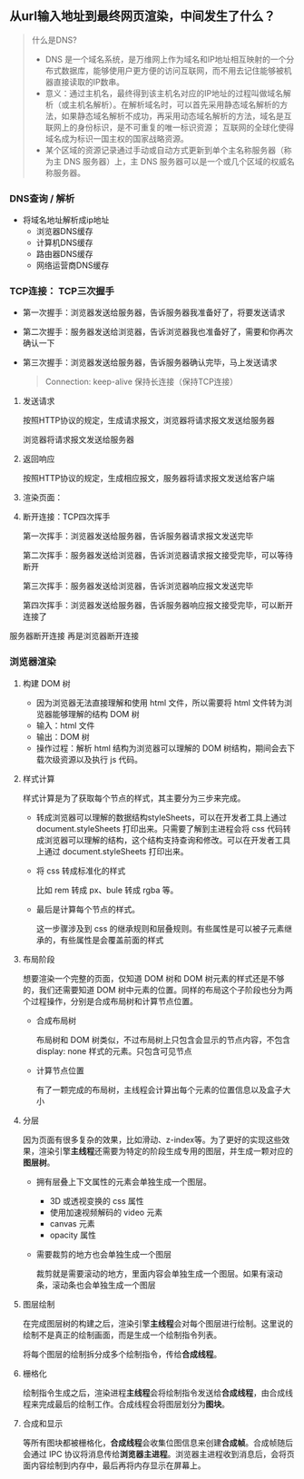 ##  从url输入地址到最终网页渲染，中间发生了什么？

> 什么是DNS?
>
> - DNS 是一个域名系统，是万维网上作为域名和IP地址相互映射的一个分布式数据库，能够使用户更方便的访问互联网，而不用去记住能够被机器直接读取的IP数串。
> - 意义：通过主机名，最终得到该主机名对应的IP地址的过程叫做域名解析（或主机名解析）。在解析域名时，可以首先采用静态域名解析的方法，如果静态域名解析不成功，再采用动态域名解析的方法，域名是互联网上的身份标识，是不可重复的唯一标识资源； 互联网的全球化使得域名成为标识一国主权的国家战略资源。
> - 某个区域的资源记录通过手动或自动方式更新到单个主名称服务器（称为主 DNS 服务器）上，主 DNS 服务器可以是一个或几个区域的权威名称服务器。

### DNS查询 / 解析

- 将域名地址解析成ip地址
  - 浏览器DNS缓存
  - 计算机DNS缓存
  - 路由器DNS缓存
  - 网络运营商DNS缓存

### TCP连接： TCP三次握手

- 第一次握手：浏览器发送给服务器，告诉服务器我准备好了，将要发送请求


- 第二次握手：服务器发送给浏览器，告诉浏览器我也准备好了，需要和你再次确认一下 


- 第三次握手：浏览器发送给服务器，告诉服务器确认完毕，马上发送请求 

  > Connection: keep-alive 保持长连接（保持TCP连接）

1. 发送请求

   按照HTTP协议的规定，生成请求报文，浏览器将请求报文发送给服务器

   浏览器将请求报文发送给服务器

2. 返回响应

   按照HTTP协议的规定，生成相应报文，服务器将请求报文发送给客户端

3. 渲染页面：

4. 断开连接：TCP四次挥手

   第一次挥手：浏览器发送给服务器，告诉服务器请求报文发送完毕

   第二次挥手：服务器发送给浏览器，告诉浏览器请求报文接受完毕，可以等待断开

   第三次挥手：服务器发送给浏览器，告诉浏览器响应报文发送完毕

   第四次挥手：浏览器发送给服务器，告诉服务器响应报文接受完毕，可以断开连接了

 服务器断开连接 再是浏览器断开连接

###  浏览器渲染

1. 构建 DOM 树

   - 因为浏览器无法直接理解和使用 html 文件，所以需要将 html 文件转为浏览器能够理解的结构 DOM 树
   - 输入：html 文件
   - 输出：DOM 树
   - 操作过程：解析 html 结构为浏览器可以理解的 DOM 树结构，期间会去下载次级资源以及执行 js 代码。

2. 样式计算

   样式计算是为了获取每个节点的样式，其主要分为三步来完成。

   - 转成浏览器可以理解的数据结构styleSheets，可以在开发者工具上通过 document.styleSheets 打印出来。只需要了解到主进程会将 css 代码转成浏览器可以理解的结构，这个结构支持查询和修改。可以在开发者工具上通过 document.styleSheets 打印出来。

   - 将 css 转成标准化的样式

     比如 rem 转成 px、bule 转成 rgba 等。

   - 最后是计算每个节点的样式。

     这一步骤涉及到 css 的继承规则和层叠规则。有些属性是可以被子元素继承的，有些属性是会覆盖前面的样式

3. 布局阶段

   想要渲染一个完整的页面，仅知道 DOM 树和 DOM 树元素的样式还是不够的，我们还需要知道 DOM 树中元素的位置。同样的布局这个子阶段也分为两个过程操作，分别是合成布局树和计算节点位置。

   - 合成布局树

     布局树和 DOM 树类似，不过布局树上只包含会显示的节点内容，不包含 display: none 样式的元素。只包含可见节点

   - 计算节点位置

     有了一颗完成的布局树，主线程会计算出每个元素的位置信息以及盒子大小

4. 分层

   因为页面有很多复杂的效果，比如滑动、z-index等。为了更好的实现这些效果，渲染引擎**主线程**还需要为特定的阶段生成专用的图层，并生成一颗对应的**图层树**。

   - 拥有层叠上下文属性的元素会单独生成一个图层。

     - 3D 或透视变换的 css 属性
     - 使用加速视频解码的 video 元素
     - canvas 元素
     - opacity 属性

   - 需要裁剪的地方也会单独生成一个图层

     裁剪就是需要滚动的地方，里面内容会单独生成一个图层。如果有滚动条，滚动条也会单独生成一个图层

5. 图层绘制

   在完成图层树的构建之后，渲染引擎**主线程**会对每个图层进行绘制。这里说的绘制不是真正的绘制画面，而是生成一个绘制指令列表。

   将每个图层的绘制拆分成多个绘制指令，传给**合成线程**。

6. 栅格化

   绘制指令生成之后，渲染进程**主线程**会将绘制指令发送给**合成线程**，由合成线程来完成最后的绘制工作。合成线程会将图层划分为**图块**。

7. 合成和显示

   等所有图块都被栅格化，**合成线程**会收集位图信息来创建**合成帧**。合成帧随后会通过 IPC 协议将消息传给**浏览器主进程**。浏览器主进程收到消息后，会将页面内容绘制到内存中，最后再将内存显示在屏幕上。